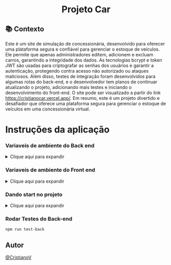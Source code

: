<h1 align="center"> 
Projeto Car
</h1>

## :books: Contexto
Este é um site de simulação de concessionária, desenvolvido para oferecer uma plataforma segura e confiável para gerenciar o estoque de veículos. Ele permite que apenas administradores editem, adicionem e excluam carros, garantindo a integridade dos dados. As tecnologias bcrypt e token JWT são usadas para criptografar as senhas dos usuários e garantir a autenticação, protegendo contra acesso não autorizado ou ataques maliciosos. Além disso, testes de integração foram desenvolvidos para algumas rotas do back-end, e o desenvolvedor tem planos de continuar atualizando o projeto, adicionando mais testes e iniciando o desenvolvimento do front-end. O site pode ser visualizado a partir do link https://cristianocar.vercel.app/. Em resumo, este é um projeto divertido e desafiador que oferece uma plataforma segura para gerenciar o estoque de veículos em uma concessionária virtual.

# Instruções da aplicação
### Variaveis de ambiente do Back end
<details>
  <summary>Clique aqui para expandir</summary>


```
PORT=   Porta de inicialização Ex: 3333
DB_URL=   Variavel de ambiente responsavel por seeders  Ex: http://localhost:3333/files/

PG_PASS=   Variavel de ambiente responsavel pela senha do banco de dados  Ex: admin
PG_USER=   Variavel de ambiente responsavel pelo usuario do banco  Ex: admin
PG_DB=   Nome do banco de dados  Ex: postgres_db
PGHOST=  Host do banco de dados  Ex: 127.0.0.1
PGPORT=  Porta de acesso ao banco de dados  Ex: 5432
```

</details>

### Variaveis de ambiente do Front end
<details>
  <summary>Clique aqui para expandir</summary>

```
NEXT_PUBLIC_API_URL=  Variavel de ambiente responsavel pelas requisições no banco de dados Ex: http://localhost:3333/
```
</details>

### Dando start no projeto
<details>
  <summary>Clique aqui para expandir</summary>

### Iniciar Projeto com postgress instalado na maquina
```
npm start
```

### Iniciar Projeto sem postgress instalado na maquina
```
npm run start banco
npm start
```
</details>

### Rodar Testes do Back-end
```
npm run test-back
```

## Autor

[@CristianoV](https://www.github.com/CristianoV)
